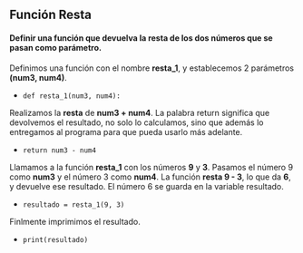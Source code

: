 <h2>Función Resta</h2>

<h4> Definir una función que devuelva la resta de los dos números que se pasan como parámetro.</h4>


Definimos una función con el nombre **resta_1**, y establecemos 2 parámetros **(num3, num4)**. <p>
- `def resta_1(num3, num4):`

Realizamos la **resta** de **num3 + num4**. La palabra return significa que devolvemos el resultado, no solo lo calculamos, sino que además lo entregamos al programa para que pueda usarlo más adelante. <p>
- `return num3 - num4`

Llamamos a la función **resta_1** con los números **9** y **3**. Pasamos el número 9 como **num3** y el número 3 como **num4**. La función **resta 9 - 3**, lo que da **6**, y devuelve ese resultado. El número 6 se guarda en la variable resultado. <p>
- `resultado = resta_1(9, 3)`

Finlmente imprimimos el resultado.
- `print(resultado)`
<br>


